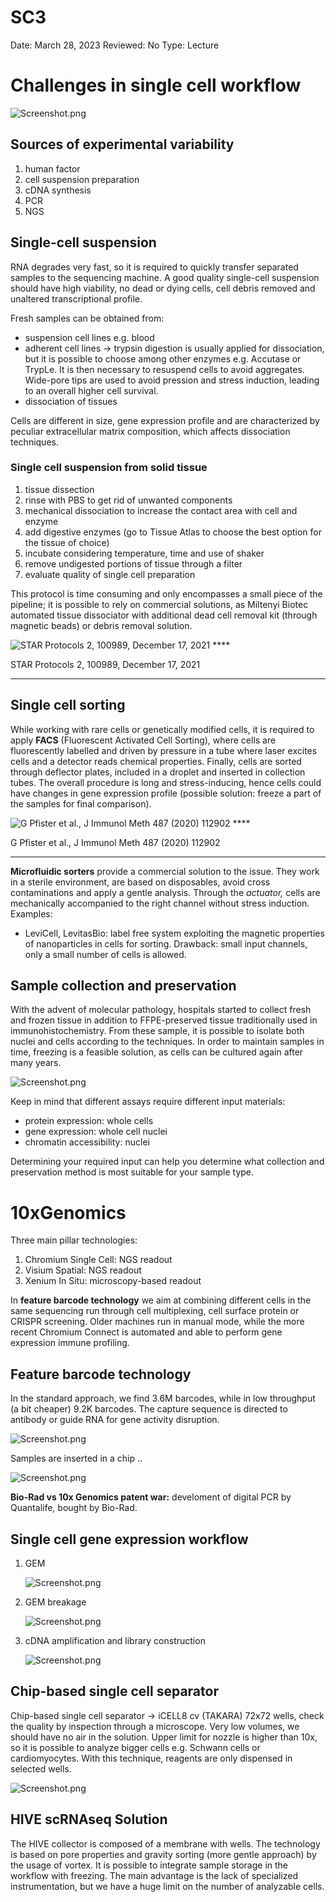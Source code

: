 # SC3

Date: March 28, 2023
Reviewed: No
Type: Lecture

# Challenges in single cell workflow

![Screenshot.png](SC3%20b0c718fdb656445abd059bcb944703a4/Screenshot.png)

## Sources of experimental variability

1. human factor
2. cell suspension preparation
3. cDNA synthesis
4. PCR
5. NGS

## Single-cell suspension

RNA degrades very fast, so it is required to quickly transfer separated samples to the sequencing machine. A good quality single-cell suspension should have high viability, no dead or dying cells, cell debris removed and unaltered transcriptional profile.

Fresh samples can be obtained from:

- suspension cell lines e.g. blood
- adherent cell lines →  trypsin digestion is usually applied for dissociation, but it is possible to  choose among other enzymes e.g. Accutase or TrypLe. It is then necessary to resuspend cells to avoid aggregates. Wide-pore tips are used to avoid pression and stress induction, leading to an overall higher cell survival.
- dissociation of tissues

Cells are different in size, gene expression profile and are characterized by peculiar extracellular matrix composition, which affects dissociation techniques. 

### Single cell suspension from solid tissue

1. tissue dissection
2. rinse with PBS to get rid of unwanted components
3. mechanical dissociation to increase the contact area with cell and enzyme
4. add digestive enzymes (go to Tissue Atlas to choose the best option for the tissue of choice)
5. incubate considering temperature, time and use of shaker
6. remove undigested portions of tissue through a filter
7. evaluate quality of single cell preparation

This protocol is time consuming and only encompasses a small piece of the pipeline; it is possible to rely on commercial solutions, as Miltenyi Biotec automated tissue dissociator with additional dead cell removal kit (through magnetic beads) or debris removal solution. 

![STAR Protocols 2, 100989, December 17, 2021
****](SC3%20b0c718fdb656445abd059bcb944703a4/Screenshot%201.png)

STAR Protocols 2, 100989, December 17, 2021
****

## Single cell sorting

While working with rare cells or genetically modified cells, it is required to apply **FACS** (Fluorescent Activated Cell Sorting), where cells are fluorescently labelled and driven by pressure in a tube where laser excites cells and a detector reads chemical properties. Finally, cells are sorted through deflector plates, included in a droplet and inserted in collection tubes. The overall procedure is long and stress-inducing, hence cells could have changes in gene expression profile (possible solution: freeze a part of the samples for final comparison).

![G Pfister et al., J Immunol Meth 487 (2020) 112902
****](SC3%20b0c718fdb656445abd059bcb944703a4/Screenshot%202.png)

G Pfister et al., J Immunol Meth 487 (2020) 112902
****

**Microfluidic sorters** provide a commercial solution to the issue. They work in a sterile environment, are based on disposables, avoid cross contaminations and apply a gentle analysis. Through the *actuator,* cells are mechanically accompanied to the right channel without stress induction. Examples:

- LeviCell, LevitasBio: label free system exploiting the magnetic properties of nanoparticles in cells for sorting. Drawback: small input channels, only a small number of cells is allowed.

## Sample collection and preservation

With the advent of molecular pathology, hospitals started to collect fresh and frozen tissue in addition to FFPE-preserved tissue traditionally used in immunohistochemistry.  From these sample, it is possible to isolate both nuclei and cells according to the techniques. In order to maintain samples in time, freezing is a feasible solution, as cells can be cultured again after many years.

![Screenshot.png](SC3%20b0c718fdb656445abd059bcb944703a4/Screenshot%203.png)

Keep in mind that different assays require different input materials:

- protein expression: whole cells
- gene expression: whole cell nuclei
- chromatin accessibility: nuclei

Determining your required input can help you determine what collection and preservation method is most suitable for your sample type.

# 10xGenomics

Three main pillar technologies:

1. Chromium Single Cell: NGS readout
2. Visium Spatial: NGS readout
3. Xenium In Situ: microscopy-based readout

In **feature barcode technology** we aim at combining different cells in the same sequencing run through cell multiplexing, cell surface protein or CRISPR screening. Older machines run in manual mode, while the more recent Chromium Connect is automated and able to perform gene expression immune profiling.

## Feature barcode technology

In the standard approach, we find 3.6M barcodes, while in low throughput (a bit cheaper) 9.2K barcodes. The capture sequence is directed to antibody or guide RNA for gene activity disruption.

![Screenshot.png](SC3%20b0c718fdb656445abd059bcb944703a4/Screenshot%204.png)

Samples are inserted in a chip ..

![Screenshot.png](SC3%20b0c718fdb656445abd059bcb944703a4/Screenshot%205.png)

**Bio-Rad vs 10x Genomics patent war:** develoment of digital PCR by Quantalife, bought by Bio-Rad. 

## Single cell gene expression workflow

1. GEM
    
    ![Screenshot.png](SC3%20b0c718fdb656445abd059bcb944703a4/Screenshot%206.png)
    
2. GEM breakage
    
    ![Screenshot.png](SC3%20b0c718fdb656445abd059bcb944703a4/Screenshot%207.png)
    
3. cDNA amplification and library construction
    
    ![Screenshot.png](SC3%20b0c718fdb656445abd059bcb944703a4/Screenshot%208.png)
    

## Chip-based single cell separator

Chip-based single cell separator → iCELL8 cv (TAKARA) 72x72 wells, check the quality by inspection through a microscope. Very low volumes, we should have no air in the solution. Upper limit for nozzle is higher than 10x, so it is possible to analyze bigger cells e.g. Schwann cells or cardiomyocytes. With this technique, reagents are only dispensed in selected wells. 

![Screenshot.png](SC3%20b0c718fdb656445abd059bcb944703a4/Screenshot%209.png)

## ****HIVE scRNAseq Solution****

The HIVE collector is composed of a membrane with wells. The technology is based on pore properties and gravity sorting (more gentle approach) by the usage of vortex. It is possible to integrate sample storage in the workflow with freezing. The main advantage is the lack of specialized instrumentation, but we have a huge limit on the number of analyzable cells.